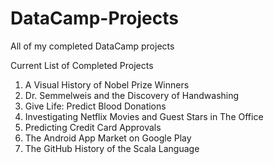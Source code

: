 # DataCamp-Projects
All of my completed DataCamp projects

Current List of Completed Projects

1. A Visual History of Nobel Prize Winners
2. Dr. Semmelweis and the Discovery of Handwashing
3. Give Life: Predict Blood Donations
4. Investigating Netflix Movies and Guest Stars in The Office
5. Predicting Credit Card Approvals
6. The Android App Market on Google Play
7. The GitHub History of the Scala Language
